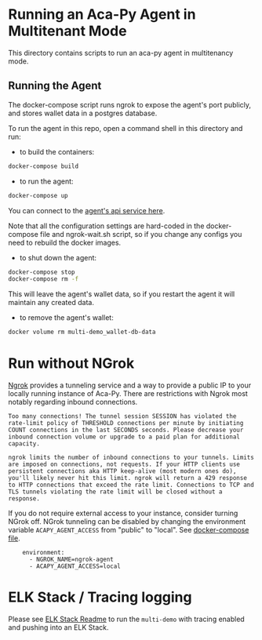 # Running an Aca-Py Agent in Multitenant Mode

This directory contains scripts to run an aca-py agent in multitenancy mode.

## Running the Agent

The docker-compose script runs ngrok to expose the agent's port publicly, and stores wallet data in a postgres database.

To run the agent in this repo, open a command shell in this directory and run:

- to build the containers:

```bash
docker-compose build
```

- to run the agent:

```bash
docker-compose up
```

You can connect to the [agent's api service here](http://localhost:8010).

Note that all the configuration settings are hard-coded in the docker-compose file and ngrok-wait.sh script, so if you change any configs you need to rebuild the docker images.

- to shut down the agent:

```bash
docker-compose stop
docker-compose rm -f
```

This will leave the agent's wallet data, so if you restart the agent it will maintain any created data.

- to remove the agent's wallet:

```bash
docker volume rm multi-demo_wallet-db-data
```

# Run without NGrok
[Ngrok](https://ngrok.com) provides a tunneling service and a way to provide a public IP to your locally running instance of Aca-Py. There are restrictions with Ngrok most notably regarding inbound connections. 

```
Too many connections! The tunnel session SESSION has violated the rate-limit policy of THRESHOLD connections per minute by initiating COUNT connections in the last SECONDS seconds. Please decrease your inbound connection volume or upgrade to a paid plan for additional capacity.

ngrok limits the number of inbound connections to your tunnels. Limits are imposed on connections, not requests. If your HTTP clients use persistent connections aka HTTP keep-alive (most modern ones do), you'll likely never hit this limit. ngrok will return a 429 response to HTTP connections that exceed the rate limit. Connections to TCP and TLS tunnels violating the rate limit will be closed without a response.
```

If you do not require external access to your instance, consider turning NGrok off. NGrok tunneling can be disabled by changing the environment variable `ACAPY_AGENT_ACCESS` from "public" to "local".  See [docker-compose file](docker-compose.yml).  

```
    environment:
      - NGROK_NAME=ngrok-agent
      - ACAPY_AGENT_ACCESS=local
```


# ELK Stack / Tracing logging

Please see [ELK Stack Readme](../elk-stack/README.md) to run the `multi-demo` with tracing enabled and pushing into an ELK Stack.